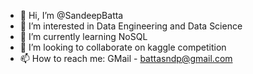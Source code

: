 - 👋 Hi, I’m @SandeepBatta
- 👀 I’m interested in Data Engineering and Data Science
- 🌱 I’m currently learning NoSQL
- 💞️ I’m looking to collaborate on kaggle competition
- 📫 How to reach me: GMail - battasndp@gmail.com
